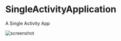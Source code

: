 # SingleActivityApplication
A Single Activity App

![screenshot](https://user-images.githubusercontent.com/41521163/78463179-c430db00-76d1-11ea-9c44-8dfe04c176c7.png)

